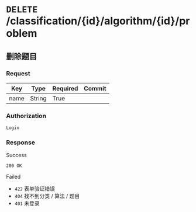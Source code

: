 # `DELETE` /classification/{id}/algorithm/{id}/problem

## 删除题目

### Request

| Key | Type | Required | Commit |
| --- | --- | --- | --- |
| name | String | True | |

### Authorization

`Login`

### Response

Success

`200 OK`

Failed

- `422` 表单验证错误
- `404` 找不到分类 / 算法 / 题目
- `401` 未登录

